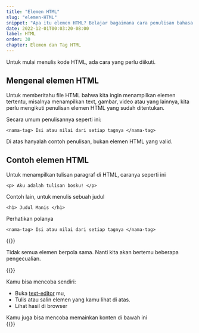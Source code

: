```yaml
---
title: "Elemen HTML"
slug: "elemen-HTML"
snippet: "Apa itu elemen HTML? Belajar bagaimana cara penulisan bahasa HTML untuk membuat website."
date: 2022-12-01T00:03:20-08:00
label: HTML
order: 30
chapter: Elemen dan Tag HTML
---
```


Untuk mulai menulis kode HTML, ada cara yang perlu diikuti.

## Mengenal elemen HTML  
Untuk memberitahu file HTML bahwa kita ingin menampilkan elemen tertentu, misalnya menampilkan text, gambar, video atau yang lainnya, kita perlu mengikuti penulisan elemen HTML yang sudah ditentukan.

Secara umum penulisannya seperti ini: 

```
<nama-tag> Isi atau nilai dari setiap tagnya </nama-tag>
```

Di atas hanyalah contoh penulisan, bukan elemen HTML yang valid.

## Contoh elemen HTML

Untuk menampilkan tulisan paragraf di HTML, caranya seperti ini
```
<p> Aku adalah tulisan bosku! </p>
```

Contoh lain, untuk menulis sebuah judul  
```
<h1> Judul Manis </h1>
```

Perhatikan polanya
```
<nama-tag> Isi atau nilai dari setiap tagnya </nama-tag>
```

{{<alert class="info">}}

<p> Tidak semua elemen berpola sama. Nanti kita akan bertemu beberapa pengecualian.</p>
{{</alert>}}



Kamu bisa mencoba sendiri: 
- Buka [text-editor](https://kodi.ng/html/text-editor/) mu, 
- Tulis atau salin elemen yang kamu lihat di atas. 
- Lihat hasil di browser

Kamu juga bisa mencoba memainkan konten di bawah ini  
{{<codepen src="LYrgBBG">}}

